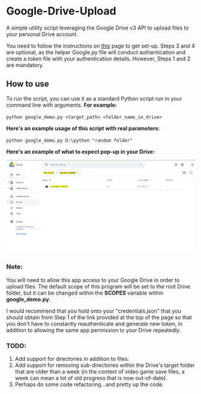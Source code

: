 # Google-Drive-Upload

A simple utility script leveraging the Google Drive v3 API to upload files to your personal Drive account.

You need to follow the instructions on [this](https://developers.google.com/drive/api/v3/quickstart/python) page to get set-up. Steps 3 and 4 are optional, as the helper Google.py file will conduct authentication and create a *token* file with your authentication details. However, Steps 1 and 2 are mandatory.

## How to use

To run the script, you can use it as a standard Python script run in your command line with arguments. **For example:**

`python google_demo.py <target_path> <folder_name_in_drive>`

**Here's an example usage of this script with real parameters:**

`python google_demo.py D:\python "random folder"`

**Here's an example of what to expect pop-up in your Drive:**


![This is a picture of what to expect in your Drive if you were to run the example command listed above.](/images/example_usage.PNG "Example Usage")

### Note:

You will need to allow this app access to your Google Drive in order to upload files. The default scope of this program will be set to the root Drive folder, but it can be changed within the **SCOPES** variable within **google_demo.py**.

I would recommend that you hold onto your "credentials.json" that you should obtain from Step 1 of the link provided at the top of the page so that you don't have to constantly reauthenticate and generate new token, in addition to allowing the same app permission to your Drive repeatedly.

### TODO:

1. Add support for directories in addition to files.
2. Add support for removing sub-directories within the Drive's target folder that are older than a week (in the context of video game save files, a week can mean a lot of old progress that is now out-of-date).
3. Perhaps do some code refactoring...and pretty up the code.